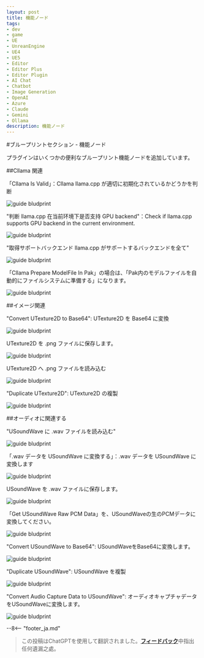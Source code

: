 ```yaml
---
layout: post
title: 機能ノード
tags:
- dev
- game
- UE
- UnreanEngine
- UE4
- UE5
- Editor
- Editor Plus
- Editor Plugin
- AI Chat
- Chatbot
- Image Generation
- OpenAI
- Azure
- Claude
- Gemini
- Ollama
description: 機能ノード
---
```


<meta property="og:title" content="UE 插件 AIChatPlus 使用说明 - 蓝图篇 - 功能节点" />

#ブループリントセクション - 機能ノード

プラグインはいくつかの便利なブループリント機能ノードを追加しています。

##Cllama 関連

「Cllama Is Valid」：Cllama llama.cpp が適切に初期化されているかどうかを判断

![guide bludprint](assets/img/2024-ue-aichatplus/guide_util_1.png)

"判断 llama.cpp 在当前环境下是否支持 GPU backend"：Check if llama.cpp supports GPU backend in the current environment.

![guide bludprint](assets/img/2024-ue-aichatplus/guide_util_2.png)

"取得サポートバックエンド llama.cpp がサポートするバックエンドを全て"

![guide bludprint](assets/img/2024-ue-aichatplus/guide_util_3.png)

「Cllama Prepare ModelFile In Pak」の場合は、「Pak内のモデルファイルを自動的にファイルシステムに準備する」になります。

![guide bludprint](assets/img/2024-ue-aichatplus/guide_util_4.png)

##イメージ関連

"Convert UTexture2D to Base64": UTexture2D を Base64 に変換

![guide bludprint](assets/img/2024-ue-aichatplus/guide_util_5.png)

UTexture2D を .png ファイルに保存します。

![guide bludprint](assets/img/2024-ue-aichatplus/guide_util_6.png)

UTexture2D へ .png ファイルを読み込む

![guide bludprint](assets/img/2024-ue-aichatplus/guide_util_7.png)

"Duplicate UTexture2D": UTexture2D の複製

![guide bludprint](assets/img/2024-ue-aichatplus/guide_util_8.png)

##オーディオに関連する

"USoundWave に .wav ファイルを読み込む"

![guide bludprint](assets/img/2024-ue-aichatplus/guide_util_9.png)

「.wav データを USoundWave に変換する」：.wav データを USoundWave に変換します

![guide bludprint](assets/img/2024-ue-aichatplus/guide_util_10.png)

USoundWave を .wav ファイルに保存します。

![guide bludprint](assets/img/2024-ue-aichatplus/guide_util_11.png)

「Get USoundWave Raw PCM Data」を、USoundWaveの生のPCMデータに変換してください。

![guide bludprint](assets/img/2024-ue-aichatplus/guide_util_12.png)

"Convert USoundWave to Base64": USoundWaveをBase64に変換します。

![guide bludprint](assets/img/2024-ue-aichatplus/guide_util_13.png)

"Duplicate USoundWave": USoundWave を複製

![guide bludprint](assets/img/2024-ue-aichatplus/guide_util_14.png)

"Convert Audio Capture Data to USoundWave": オーディオキャプチャデータをUSoundWaveに変換します。

![guide bludprint](assets/img/2024-ue-aichatplus/guide_util_15.png)

--8<-- "footer_ja.md"


> この投稿はChatGPTを使用して翻訳されました。[**フィードバック**](https://github.com/disenone/wiki_blog/issues/new)中指出任何遺漏之處。 
